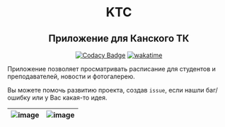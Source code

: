 <div align="center">

# KTC
## Приложение для Канского ТК
[![Codacy Badge](https://app.codacy.com/project/badge/Grade/58a192b6e23b441bac04ae3312eecaad)](https://www.codacy.com/gh/Ethosa/KTC/dashboard?utm_source=github.com&amp;utm_medium=referral&amp;utm_content=Ethosa/KTC&amp;utm_campaign=Badge_Grade)
[![wakatime](https://wakatime.com/badge/user/eaf11f95-5e2a-4b60-ae6a-38cd01ed317b/project/b37f9b77-ad43-4b87-bfda-305e24cb4ec9.svg)](https://wakatime.com/badge/user/eaf11f95-5e2a-4b60-ae6a-38cd01ed317b/project/b37f9b77-ad43-4b87-bfda-305e24cb4ec9)

</div>

Приложение позволяет просматривать расписание для студентов и преподавателей, новости и фотогалерею.

Вы можете помочь развитию проекта, создав `issue`, если нашли баг/ошибку или у Вас какая-то идея.

|![image](https://user-images.githubusercontent.com/49402667/158067657-16425711-9b3f-4897-b8a9-b3767cb59d35.png)|![image](https://user-images.githubusercontent.com/49402667/158067674-99707842-e57d-4360-9dba-012d702af20f.png)|
| ---- | ---- |
